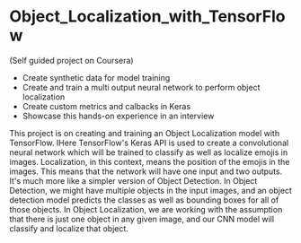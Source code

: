 # Object_Localization_with_TensorFlow
(Self guided project on Coursera)
- Create synthetic data for model training
- Create and train a multi output neural network to perform object localization
- Create custom metrics and calbacks in Keras
- Showcase this hands-on experience in an interview

This project is on creating and training an Object Localization model with TensorFlow. IHere TensorFlow's Keras API is used to create a convolutional neural network which will be trained to classify as well as localize emojis in images. Localization, in this context, means the position of the emojis in the images. This means that the network will have one input and two outputs. It's much more like a simpler version of Object Detection. In Object Detection, we might have multiple objects in the input images, and an object detection model predicts the classes as well as bounding boxes for all of those objects. In Object Localization, we are working with the assumption that there is just one object in any given image, and our CNN model will classify and localize that object.
